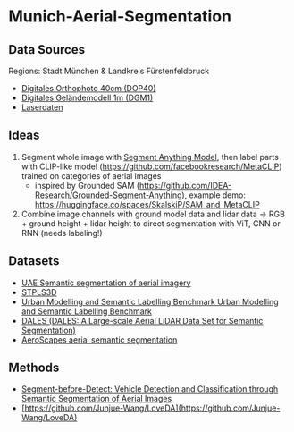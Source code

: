 # Munich-Aerial-Segmentation

## Data Sources

Regions: Stadt München & Landkreis Fürstenfeldbruck

- [Digitales Orthophoto 40cm (DOP40)](https://geodaten.bayern.de/opengeodata/OpenDataDetail.html?pn=dop40)
- [Digitales Geländemodell 1m (DGM1)](https://geodaten.bayern.de/opengeodata/OpenDataDetail.html?pn=dgm1)
- [Laserdaten](https://geodaten.bayern.de/opengeodata/OpenDataDetail.html?pn=laserdaten)

## Ideas

1. Segment whole image with [Segment Anything Model](https://segment-anything.com/), then label parts with CLIP-like model (https://github.com/facebookresearch/MetaCLIP) trained on categories of aerial images
    - inspired by Grounded SAM (https://github.com/IDEA-Research/Grounded-Segment-Anything), example demo: https://huggingface.co/spaces/SkalskiP/SAM_and_MetaCLIP
2. Combine image channels with ground model data and lidar data -> RGB + ground height + lidar height to direct segmentation with ViT, CNN or RNN (needs labeling!)

## Datasets

- [UAE Semantic segmentation of aerial imagery](https://www.kaggle.com/datasets/humansintheloop/semantic-segmentation-of-aerial-imagery/data)
- [STPLS3D](https://paperswithcode.com/dataset/stpls3d)
- [Urban Modelling and Semantic Labelling Benchmark 	Urban Modelling and Semantic Labelling Benchmark](https://www.isprs.org/education/benchmarks/UrbanSemLab/default.aspx)
- [DALES (DALES: A Large-scale Aerial LiDAR Data Set for Semantic Segmentation) ](https://paperswithcode.com/dataset/dales)
- [ AeroScapes aerial semantic segmentation](https://github.com/ishann/aeroscapes)

## Methods

- [Segment-before-Detect: Vehicle Detection and Classification through Semantic Segmentation of Aerial Images](https://www.mdpi.com/2072-4292/9/4/368#)
- [https://github.com/Junjue-Wang/LoveDA](https://github.com/Junjue-Wang/LoveDA)

